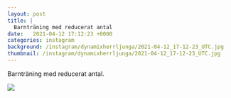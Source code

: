 ```yaml
---
layout: post
title: |
  Barnträning med reducerat antal
date:   2021-04-12 17:12:23 +0000
categories: instagram
background: /instagram/dynamixherrljunga/2021-04-12_17-12-23_UTC.jpg
thumbnail: /instagram/dynamixherrljunga/2021-04-12_17-12-23_UTC.jpg
---
```

Barnträning med reducerat antal. 



<img src='/www-dynamix-herrljunga/instagram/dynamixherrljunga/2021-04-12_17-12-23_UTC.jpg' class='img-fluid' />
